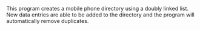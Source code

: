 This program creates a mobile phone directory using a doubly linked list.
New data entries are able to be added to the directory and the program will automatically remove duplicates.
